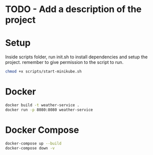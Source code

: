 # TODO - Add a description of the project

# Setup
Inside scripts folder, run init.sh to install dependencies and setup the project.
remember to give permission to the script to run.
```bash
chmod +x scripts/start-minikube.sh
```

# Docker
```bash
docker build -t weather-service .
docker run -p 8080:8080 weather-service
```

# Docker Compose
```bash
docker-compose up --build
docker-compose down -v
```